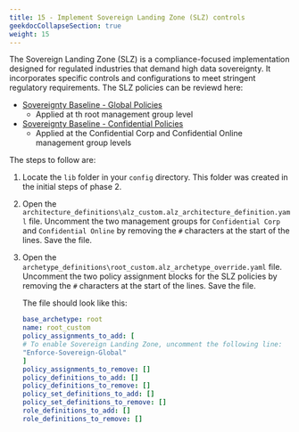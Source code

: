 ```yaml
---
title: 15 - Implement Sovereign Landing Zone (SLZ) controls
geekdocCollapseSection: true
weight: 15
---
```


The Sovereign Landing Zone (SLZ) is a compliance-focused implementation designed for regulated industries that demand high data sovereignty. It incorporates specific controls and configurations to meet stringent regulatory requirements. The SLZ policies can be reviewd here:

- [Sovereignty Baseline - Global Policies](https://www.azadvertizer.net/azpolicyinitiativesadvertizer/c1cbff38-87c0-4b9f-9f70-035c7a3b5523.html)
  - Applied at th root management group level
- [Sovereignty Baseline - Confidential Policies](https://www.azadvertizer.net/azpolicyinitiativesadvertizer/03de05a4-c324-4ccd-882f-a814ea8ab9ea.html)
  - Applied at the Confidential Corp and Confidential Online management group levels

The steps to follow are:

1. Locate the `lib` folder in your `config` directory. This folder was created in the initial steps of phase 2.

1. Open the `architecture_definitions\alz_custom.alz_architecture_definition.yaml` file. Uncomment the two management groups for `Confidential Corp` and `Confidential Online` by removing the `#` characters at the start of the lines. Save the file.

2. Open the `archetype_definitions\root_custom.alz_archetype_override.yaml` file. Uncomment the two policy assignment blocks for the SLZ policies by removing the `#` characters at the start of the lines. Save the file.

    The file should look like this:

    ```yaml
    base_archetype: root
    name: root_custom
    policy_assignments_to_add: [
    # To enable Sovereign Landing Zone, uncomment the following line:
    "Enforce-Sovereign-Global"
    ]
    policy_assignments_to_remove: []
    policy_definitions_to_add: []
    policy_definitions_to_remove: []
    policy_set_definitions_to_add: []
    policy_set_definitions_to_remove: []
    role_definitions_to_add: []
    role_definitions_to_remove: []
    ```
